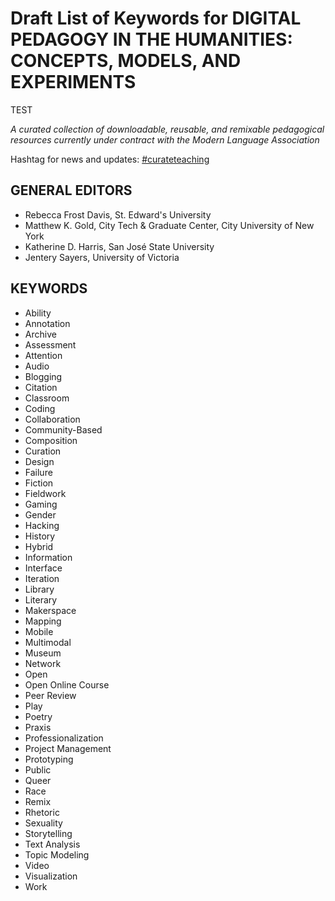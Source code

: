 # Draft List of Keywords for DIGITAL PEDAGOGY IN THE HUMANITIES: CONCEPTS, MODELS, AND EXPERIMENTS  

TEST

*A curated collection of downloadable, reusable, and remixable pedagogical resources currently under contract with the Modern Language Association* 

Hashtag for news and updates: [#curateteaching](https://twitter.com/hashtag/curateteaching?f=realtime&src=hash)

## GENERAL EDITORS 

* Rebecca Frost Davis, St. Edward's University 
* Matthew K. Gold, City Tech & Graduate Center, City University of New York
* Katherine D. Harris, San José State University
* Jentery Sayers, University of Victoria

## KEYWORDS

* Ability
* Annotation
* Archive
* Assessment
* Attention
* Audio
* Blogging
* Citation
* Classroom 
* Coding
* Collaboration
* Community-Based
* Composition 
* Curation
* Design
* Failure
* Fiction
* Fieldwork
* Gaming
* Gender
* Hacking
* History
* Hybrid
* Information
* Interface
* Iteration
* Library
* Literary
* Makerspace
* Mapping
* Mobile
* Multimodal
* Museum
* Network
* Open
* Open Online Course
* Peer Review
* Play
* Poetry
* Praxis
* Professionalization
* Project Management
* Prototyping
* Public
* Queer
* Race
* Remix
* Rhetoric
* Sexuality
* Storytelling
* Text Analysis
* Topic Modeling
* Video
* Visualization
* Work
